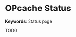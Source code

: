 # OPcache Status

**Keywords**: Status page

TODO

<!--
https://github.com/rlerdorf/opcache-status
-->
